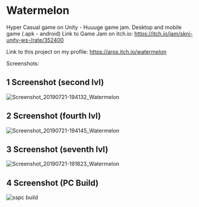 # Watermelon
Hyper Casual game on Unity - Huuuge game jam.
Desktop and mobile game (.apk - android)
Link to Game Jam on itch.io:
https://itch.io/jam/skni-unity-ws-/rate/352400

Link to this project on my profile:
https://arox.itch.io/watermelon

Screenshots:
## 1 Screenshot (second lvl)
![Screenshot_20190721-194132_Watermelon](https://user-images.githubusercontent.com/41800726/61594774-f657e680-abef-11e9-8ef4-bc729c3452fb.jpg)
## 2 Screenshot (fourth lvl)
![Screenshot_20190721-194145_Watermelon](https://user-images.githubusercontent.com/41800726/61594781-04a60280-abf0-11e9-8a22-d04d90c7220e.jpg)
## 3 Screenshot (seventh lvl)
![Screenshot_20190721-191823_Watermelon](https://user-images.githubusercontent.com/41800726/61594787-0b347a00-abf0-11e9-921c-792ca9384227.jpg)
## 4 Screenshot (PC Build)
![sspc build](https://user-images.githubusercontent.com/41800726/61594764-e5a77080-abef-11e9-8601-f58c5f63f3ea.png)

